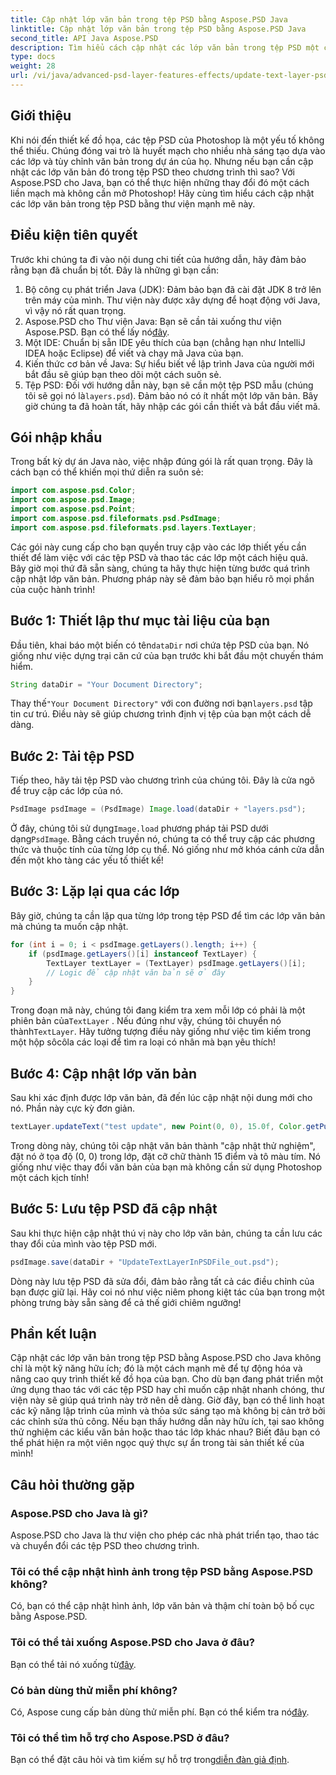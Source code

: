 ```yaml
---
title: Cập nhật lớp văn bản trong tệp PSD bằng Aspose.PSD Java
linktitle: Cập nhật lớp văn bản trong tệp PSD bằng Aspose.PSD Java
second_title: API Java Aspose.PSD
description: Tìm hiểu cách cập nhật các lớp văn bản trong tệp PSD một cách dễ dàng bằng Aspose.PSD cho Java. Làm theo hướng dẫn từng bước của chúng tôi để chỉnh sửa văn bản liền mạch.
type: docs
weight: 28
url: /vi/java/advanced-psd-layer-features-effects/update-text-layer-psd-files/
---
```

## Giới thiệu
Khi nói đến thiết kế đồ họa, các tệp PSD của Photoshop là một yếu tố không thể thiếu. Chúng đóng vai trò là huyết mạch cho nhiều nhà sáng tạo dựa vào các lớp và tùy chỉnh văn bản trong dự án của họ. Nhưng nếu bạn cần cập nhật các lớp văn bản đó trong tệp PSD theo chương trình thì sao? Với Aspose.PSD cho Java, bạn có thể thực hiện những thay đổi đó một cách liền mạch mà không cần mở Photoshop! Hãy cùng tìm hiểu cách cập nhật các lớp văn bản trong tệp PSD bằng thư viện mạnh mẽ này.
## Điều kiện tiên quyết
Trước khi chúng ta đi vào nội dung chi tiết của hướng dẫn, hãy đảm bảo rằng bạn đã chuẩn bị tốt. Đây là những gì bạn cần:
1. Bộ công cụ phát triển Java (JDK): Đảm bảo bạn đã cài đặt JDK 8 trở lên trên máy của mình. Thư viện này được xây dựng để hoạt động với Java, vì vậy nó rất quan trọng.
2. Aspose.PSD cho Thư viện Java: Bạn sẽ cần tải xuống thư viện Aspose.PSD. Bạn có thể lấy nó[đây](https://releases.aspose.com/psd/java/). 
3. Một IDE: Chuẩn bị sẵn IDE yêu thích của bạn (chẳng hạn như IntelliJ IDEA hoặc Eclipse) để viết và chạy mã Java của bạn.
4. Kiến thức cơ bản về Java: Sự hiểu biết về lập trình Java của người mới bắt đầu sẽ giúp bạn theo dõi một cách suôn sẻ.
5.  Tệp PSD: Đối với hướng dẫn này, bạn sẽ cần một tệp PSD mẫu (chúng tôi sẽ gọi nó là`layers.psd`). Đảm bảo nó có ít nhất một lớp văn bản.
Bây giờ chúng ta đã hoàn tất, hãy nhập các gói cần thiết và bắt đầu viết mã.
## Gói nhập khẩu
Trong bất kỳ dự án Java nào, việc nhập đúng gói là rất quan trọng. Đây là cách bạn có thể khiến mọi thứ diễn ra suôn sẻ:
```java
import com.aspose.psd.Color;
import com.aspose.psd.Image;
import com.aspose.psd.Point;
import com.aspose.psd.fileformats.psd.PsdImage;
import com.aspose.psd.fileformats.psd.layers.TextLayer;
```
Các gói này cung cấp cho bạn quyền truy cập vào các lớp thiết yếu cần thiết để làm việc với các tệp PSD và thao tác các lớp một cách hiệu quả.
Bây giờ mọi thứ đã sẵn sàng, chúng ta hãy thực hiện từng bước quá trình cập nhật lớp văn bản. Phương pháp này sẽ đảm bảo bạn hiểu rõ mọi phần của cuộc hành trình!
## Bước 1: Thiết lập thư mục tài liệu của bạn
Đầu tiên, khai báo một biến có tên`dataDir` nơi chứa tệp PSD của bạn. Nó giống như việc dựng trại căn cứ của bạn trước khi bắt đầu một chuyến thám hiểm.
```java
String dataDir = "Your Document Directory";
```
 Thay thế`"Your Document Directory"` với con đường nơi bạn`layers.psd` tập tin cư trú. Điều này sẽ giúp chương trình định vị tệp của bạn một cách dễ dàng.
## Bước 2: Tải tệp PSD
Tiếp theo, hãy tải tệp PSD vào chương trình của chúng tôi. Đây là cửa ngõ để truy cập các lớp của nó.
```java
PsdImage psdImage = (PsdImage) Image.load(dataDir + "layers.psd");
```
 Ở đây, chúng tôi sử dụng`Image.load` phương pháp tải PSD dưới dạng`PsdImage`. Bằng cách truyền nó, chúng ta có thể truy cập các phương thức và thuộc tính của từng lớp cụ thể. Nó giống như mở khóa cánh cửa dẫn đến một kho tàng các yếu tố thiết kế!
## Bước 3: Lặp lại qua các lớp
Bây giờ, chúng ta cần lặp qua từng lớp trong tệp PSD để tìm các lớp văn bản mà chúng ta muốn cập nhật. 
```java
for (int i = 0; i < psdImage.getLayers().length; i++) {
    if (psdImage.getLayers()[i] instanceof TextLayer) {
        TextLayer textLayer = (TextLayer) psdImage.getLayers()[i];
        // Logic để cập nhật văn bản sẽ ở đây
    }
}
```
 Trong đoạn mã này, chúng tôi đang kiểm tra xem mỗi lớp có phải là một phiên bản của`TextLayer` . Nếu đúng như vậy, chúng tôi chuyển nó thành`TextLayer`. Hãy tưởng tượng điều này giống như việc tìm kiếm trong một hộp sôcôla các loại để tìm ra loại có nhân mà bạn yêu thích!
## Bước 4: Cập nhật lớp văn bản
Sau khi xác định được lớp văn bản, đã đến lúc cập nhật nội dung mới cho nó. Phần này cực kỳ đơn giản.
```java
textLayer.updateText("test update", new Point(0, 0), 15.0f, Color.getPurple());
```
Trong dòng này, chúng tôi cập nhật văn bản thành "cập nhật thử nghiệm", đặt nó ở tọa độ (0, 0) trong lớp, đặt cỡ chữ thành 15 điểm và tô màu tím. Nó giống như việc thay đổi văn bản của bạn mà không cần sử dụng Photoshop một cách kịch tính!
## Bước 5: Lưu tệp PSD đã cập nhật
Sau khi thực hiện cập nhật thú vị này cho lớp văn bản, chúng ta cần lưu các thay đổi của mình vào tệp PSD mới. 
```java
psdImage.save(dataDir + "UpdateTextLayerInPSDFile_out.psd");
```
Dòng này lưu tệp PSD đã sửa đổi, đảm bảo rằng tất cả các điều chỉnh của bạn được giữ lại. Hãy coi nó như việc niêm phong kiệt tác của bạn trong một phòng trưng bày sẵn sàng để cả thế giới chiêm ngưỡng!
## Phần kết luận
Cập nhật các lớp văn bản trong tệp PSD bằng Aspose.PSD cho Java không chỉ là một kỹ năng hữu ích; đó là một cách mạnh mẽ để tự động hóa và nâng cao quy trình thiết kế đồ họa của bạn. Cho dù bạn đang phát triển một ứng dụng thao tác với các tệp PSD hay chỉ muốn cập nhật nhanh chóng, thư viện này sẽ giúp quá trình này trở nên dễ dàng. Giờ đây, bạn có thể linh hoạt các kỹ năng lập trình của mình và thỏa sức sáng tạo mà không bị cản trở bởi các chỉnh sửa thủ công.
Nếu bạn thấy hướng dẫn này hữu ích, tại sao không thử nghiệm các kiểu văn bản hoặc thao tác lớp khác nhau? Biết đâu bạn có thể phát hiện ra một viên ngọc quý thực sự ẩn trong tài sản thiết kế của mình!
## Câu hỏi thường gặp
### Aspose.PSD cho Java là gì?
Aspose.PSD cho Java là thư viện cho phép các nhà phát triển tạo, thao tác và chuyển đổi các tệp PSD theo chương trình.
### Tôi có thể cập nhật hình ảnh trong tệp PSD bằng Aspose.PSD không?
Có, bạn có thể cập nhật hình ảnh, lớp văn bản và thậm chí toàn bộ bố cục bằng Aspose.PSD.
### Tôi có thể tải xuống Aspose.PSD cho Java ở đâu?
 Bạn có thể tải nó xuống từ[đây](https://releases.aspose.com/psd/java/).
### Có bản dùng thử miễn phí không?
 Có, Aspose cung cấp bản dùng thử miễn phí. Bạn có thể kiểm tra nó[đây](https://releases.aspose.com/).
### Tôi có thể tìm hỗ trợ cho Aspose.PSD ở đâu?
Bạn có thể đặt câu hỏi và tìm kiếm sự hỗ trợ trong[diễn đàn giả định](https://forum.aspose.com/c/psd/34).